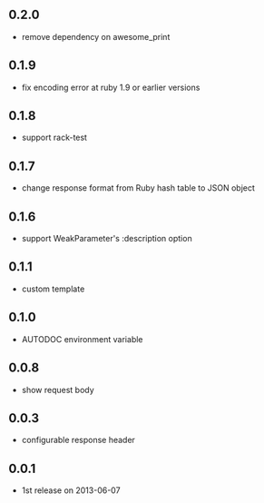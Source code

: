 ## 0.2.0
* remove dependency on awesome_print

## 0.1.9
* fix encoding error at ruby 1.9 or earlier versions

## 0.1.8
* support rack-test

## 0.1.7
* change response format from Ruby hash table to JSON object

## 0.1.6
* support WeakParameter's :description option

## 0.1.1
* custom template

## 0.1.0
* AUTODOC environment variable

## 0.0.8
* show request body

## 0.0.3
* configurable response header

## 0.0.1
* 1st release on 2013-06-07
